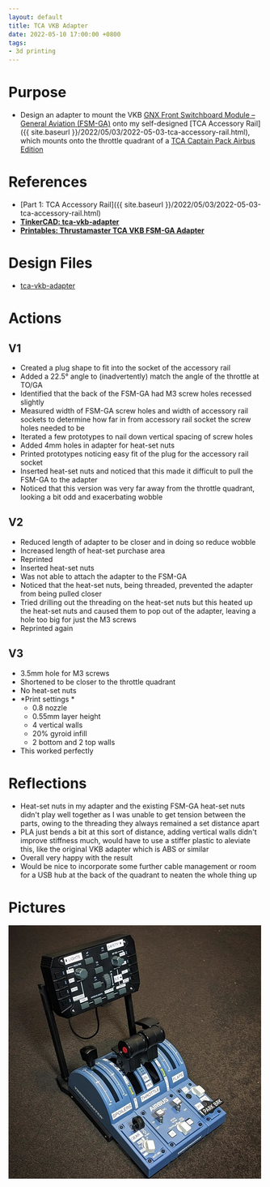 ```yaml
---
layout: default
title: TCA VKB Adapter
date: 2022-05-10 17:00:00 +0800
tags:
- 3d printing
---
```


# Purpose
- Design an adapter to mount the VKB [GNX Front Switchboard Module – General Aviation (FSM-GA)](https://vkb-sim.com.au/collections/gnx-extension-modules-coming-soon/products/gnx-front-switchboard-module-general-aviation-fsm-ga) onto my self-designed [TCA Accessory Rail]({{ site.baseurl }}/2022/05/03/2022-05-03-tca-accessory-rail.html), which mounts onto the throttle quadrant of a [TCA Captain Pack Airbus Edition](https://www.thrustmaster.com/en-us/products/tca-captain-pack-airbus-edition/)

# References
- [Part 1: TCA Accessory Rail]({{ site.baseurl }}/2022/05/03/2022-05-03-tca-accessory-rail.html)
- [**TinkerCAD: tca-vkb-adapter**](https://www.tinkercad.com/things/7TcH2VKYLfw)
- [**Printables: Thrustamaster TCA VKB FSM-GA Adapter**](https://www.printables.com/model/201633-thrustamaster-tca-vkb-fsm-ga-adapter)

# Design Files
- [tca-vkb-adapter](/assets/stl/2022-05-10-tca-vkb-adapter.stl)

# Actions

## V1

- Created a plug shape to fit into the socket of the accessory rail
- Added a 22.5° angle to (inadvertently) match the angle of the throttle at TO/GA
- Identified that the back of the FSM-GA had M3 screw holes recessed slightly
- Measured width of FSM-GA screw holes and width of accessory rail sockets to determine how far in from accessory rail socket the screw holes needed to be
- Iterated a few prototypes to nail down vertical spacing of screw holes
- Added 4mm holes in adapter for heat-set nuts
- Printed prototypes noticing easy fit of the plug for the accessory rail socket
- Inserted heat-set nuts and noticed that this made it difficult to pull the FSM-GA to the adapter
- Noticed that this version was very far away from the throttle quadrant, looking a bit odd and exacerbating wobble

##  V2
- Reduced length of adapter to be closer and in doing so reduce wobble
- Increased length of heat-set purchase area
- Reprinted
- Inserted heat-set nuts
- Was not able to attach the adapter to the FSM-GA
- Noticed that the heat-set nuts, being threaded, prevented the adapter from being pulled closer
- Tried drilling out the threading on the heat-set nuts but this heated up the heat-set nuts and caused them to pop out of the adapter, leaving a hole too big for just the M3 screws
- Reprinted again

## V3

- 3.5mm hole for M3 screws
- Shortened to be closer to the throttle quadrant
- No heat-set nuts
- *Print settings *
  - 0.8 nozzle
  - 0.55mm layer height
  - 4 vertical walls
  - 20% gyroid infill
  - 2 bottom and 2 top walls
- This worked perfectly

# Reflections
- Heat-set nuts in my adapter and the existing FSM-GA heat-set nuts didn't play well together as I was unable to get tension between the parts, owing to the threading they always remained a set distance apart
- PLA just bends a bit at this sort of distance, adding vertical walls didn't improve stiffness much, would have to use a stiffer plastic to aleviate this, like the original VKB adapter which is ABS or similar
- Overall very happy with the result
- Would be nice to incorporate some further cable management or room for a USB hub at the back of the quadrant to neaten the whole thing up

# Pictures
![tca-vkb-adapter](/assets/img/2022-05-10-tca-vkb-adapter.jpg)